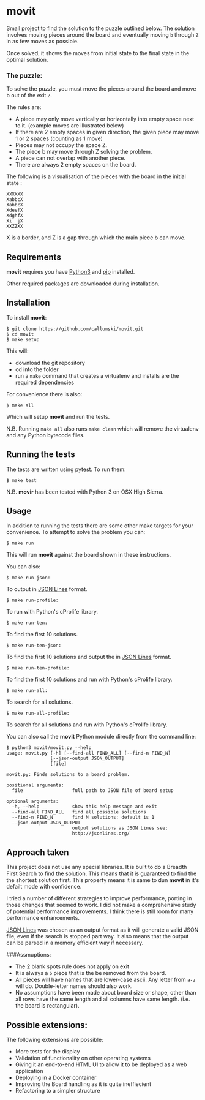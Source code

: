 # **movit**

Small project to find the solution to the puzzle outlined below. The  solution involves moving pieces around the board 
and eventually moving ```b``` through ​```Z```​ in as few moves as possible.

Once solved, it shows the moves from initial state to the final state in the optimal solution.

### The puzzle:

To solve the puzzle, you must move the pieces around the board and move b out of the exit ```Z```.

The rules are:

* A piece may only move vertically or horizontally into empty space next to it. (example moves are illustrated below)
* If there are 2 empty spaces in given direction, the given piece may move 1 or 2 spaces (counting as 1 move)
* Pieces may not occupy the space Z.
* The piece b may move through Z solving the problem.
* A piece can not overlap with another piece.
* There are always 2 empty spaces on the board.

The following is a visualisation of the pieces with the board in the initial state :
```
XXXXXX
XabbcX
XabbcX
XdeefX
XdghfX
Xi  jX
XXZZXX
```
X is a border, and Z is a gap through which the main piece b can move.

## Requirements
**movit** requires you have [Python3](https://www.python.org/downloads/) and [pip](https://pypi.org/project/pip/) installed.

Other required packages are downloaded during installation.

## Installation
To install **movit**:

```
$ git clone https://github.com/callumski/movit.git
$ cd movit
$ make setup
```
This will:

* download the git repository
* cd into the folder
* run a ```make``` command that creates a virtualenv and installs are the required dependencies

For convenience there is also:

```
$ make all
```
Which will setup **movit** and run the tests.

N.B. Running  ```make all``` also runs ```make clean``` which will remove the virtualenv and any Python bytecode files.


## Running the tests
The tests are written using [pytest](https://pytest.org). To run them:

```
$ make test
```
N.B. **movir** has been tested with Python 3 on OSX High Sierra.

## Usage
In addition to running the tests there are some other make targets for your convenience.
To attempt to solve the problem you can:

```
$ make run
```

This will run **movit** against the board shown in these instructions.

You can also:

```
$ make run-json:
```
To output in [JSON Lines](http://jsonlines.org/) format.

```
$ make run-profile:
```
To run with Python's cProlife library.

```
$ make run-ten:
```
To find the first 10 solutions.
```
$ make run-ten-json:
```
To find the first 10 solutions and output the in [JSON Lines](http://jsonlines.org/) format.

```
$ make run-ten-profile:
```
To find the first 10 solutions and run with Python's cProlife library.

```
$ make run-all:
```
To search for all solutions.
```
$ make run-all-profile:
```
To search for all solutions and run with Python's cProlife library.

You can also call the **movit** Python module directly from the command line:

```
$ python3 movit/movit.py --help
usage: movit.py [-h] [--find-all FIND_ALL] [--find-n FIND_N]
                [--json-output JSON_OUTPUT]
                [file]

movit.py: Finds solutions to a board problem.

positional arguments:
  file                  full path to JSON file of board setup

optional arguments:
  -h, --help            show this help message and exit
  --find-all FIND_ALL   find all possible solutions
  --find-n FIND_N       find N solutions: default is 1
  --json-output JSON_OUTPUT
                        output solutions as JSON Lines see:
                        http://jsonlines.org/
```


## Approach taken

This project does not use any special libraries. It is built to do a Breadth First Search to find the solution. This means 
that it is guaranteed to find the the shortest solution first. This property means it is same to dun **movit** in it's 
defailt mode with confidence.

I tried a number of different strategies to improve performance, porting in those changes that seemed to work. I did not make
a comprehensive study of potential performance improvements. I think there is still room for many performance enhancements.

[JSON Lines](http://jsonlines.org/) was chosen as an output format as it will generate a valid JSON file, even if the 
search is stopped part way. It also means that the output can be parsed in a memory efficient way if necessary.


###Assmuptions:

* The 2 blank spots rule does not apply on exit
* It is always a ```b``` piece that is the be removed from the board.
* All pieces will have names that are lower-case ascii. Any letter from ```a-z``` will do. Double-letter names should also work.
* No assumptions have been made about board size or shape, other than all rows have the same length and all columns have same length. (i.e. the board is rectangular).


## Possible extensions:

The following extensions are possible:

* More tests for the display
* Validation of functionality on other operating systems
* Giving it an end-to-end HTML UI to allow it to be deployed as a web application
* Deploying in a Docker container
* Improving the Board handling as it is quite ineffiecient
* Refactoring to a simpler structure
